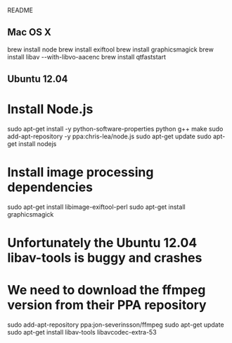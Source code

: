 README

Mac OS X
--------

brew install node
brew install exiftool
brew install graphicsmagick
brew install libav --with-libvo-aacenc
brew install qtfaststart

Ubuntu 12.04
------------

# Install Node.js
sudo apt-get install -y python-software-properties python g++ make
sudo add-apt-repository -y ppa:chris-lea/node.js
sudo apt-get update
sudo apt-get install nodejs

# Install image processing dependencies
sudo apt-get install libimage-exiftool-perl
sudo apt-get install graphicsmagick

# Unfortunately the Ubuntu 12.04 libav-tools is buggy and crashes
# We need to download the ffmpeg version from their PPA repository
sudo add-apt-repository ppa:jon-severinsson/ffmpeg
sudo apt-get update
sudo apt-get install libav-tools libavcodec-extra-53
